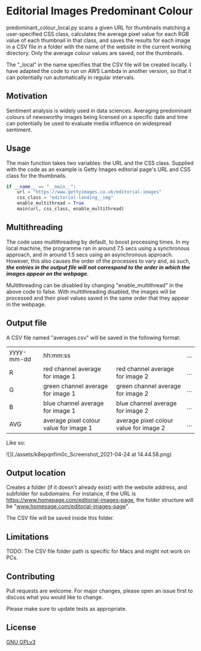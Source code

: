 # Editorial Images Predominant Colour

predominant_colour_local.py scans a given URL for thumbnails matching a user-specified CSS class, calculates the average pixel value for each RGB value of each thumbnail in that class, and saves the results  for each image in a CSV file in a folder with the name of the website in the current working directory. Only the average colour values are saved, not the thumbnails.

The "_local" in the name specifies that the CSV file will be created locally. I have adapted the code to run on AWS Lambda in another version, so that it can potentially run automatically in regular intervals.

## Motivation

Sentiment analysis is widely used in data sciences. Averaging predominant colours of newsworthy images being licensed
on a specific date and time can potentially be used to evaluate media influence on widespread sentiment.

## Usage

The main function takes two variables: the URL and the CSS class. Supplied with the code as an example is Getty Images editorial page's URL and CSS class for the thumbnails.

```python
if __name__ == "__main__":
    url = "https://www.gettyimages.co.uk/editorial-images"
    css_class = "editorial-landing__img"
    enable_multithread = True
    main(url, css_class, enable_multithread)
```

## Multithreading

The code uses multithreading by default, to boost processing times. In my local machine, the programme ran in around 7.5 secs using a synchronous approach, and in around 1.5 secs using an asynchronous approach. However, this also causes the order of the processes to vary and, as such, ***the entries in the output file will not correspond to the order in which the images appear on the webpage.***

Multithreading can be disabled by changing "enable_multithread" in the above code to false. With multithreading disabled, the images will be processed and their pixel values saved in the same order that they appear in the webpage.

## Output file

A CSV file named "averages.csv" will be saved in the following format:

<table style="width:100%">
  <tr>
    <td>yyyy-mm-dd</td>
    <td>hh:mm:ss</td>
    <td></td>
    <td>...</td>
  </tr>
  <tr>
    <td>R</td>
    <td>red channel average for image 1</td>
    <td>red channel average for image 2</td>
    <td>...</td>
  </tr>
  <tr>
    <td>G</td>
    <td>green channel average for image 1</td>
    <td>green channel average for image 2</td>
    <td>...</td>
  </tr>
  <tr>
    <td>B</td>
    <td>blue channel average for image 1</td>
    <td>blue channel average for image 2</td>
    <td>...</td>
  </tr>
  <tr>
    <td>AVG</td>
    <td>average pixel colour value for image 1</td> 
    <td>average pixel colour value for image 2</td>
    <td>...</td>
  </tr>
</table>

Like so:

![](./assets/k8epqnfim0c_Screenshot_2021-04-24 at 14.44.58.png)

## Output location

Creates a folder (if it doesn't already exist) with the website address, and subfolder for subdomains. For instance, if the URL is https://www.homepage.com/editorial-images-page, the folder structure will be "www.homepage.com/editorial-images-page".

The CSV file will be saved inside this folder.

## Limitations

TODO: The CSV file folder path is specific for Macs and might not work on PCs.

## Contributing

Pull requests are welcome. For major changes, please open an issue first to discuss what you would like to change.

Please make sure to update tests as appropriate.

## License

[GNU GPLv3](https://choosealicense.com/licenses/gpl-3.0/)
